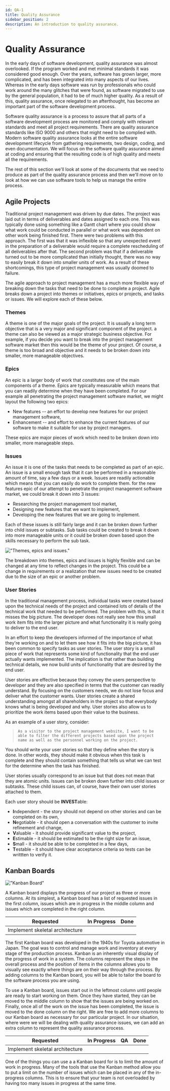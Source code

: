 ```yaml
---
id: QA-1
title: Quality Assurance
sidebar_position: 2
description: An introduction to quality assurance.
---
```


# Quality Assurance

In the early days of software development, quality assurance was almost overlooked. If the program worked and met minimal standards it was considered good enough. Over the years, software has grown larger, more complicated, and has been integrated into many aspects of our lives. Whereas in the early days software was run by professionals who could work around the many glitches that were found, as software migrated to use by the general population, it had to be of much higher quality. As a result of this, quality assurance, once relegated to an afterthought, has become an important part of the software development process.

Software quality assurance is a process to assure that all parts of a software development process are monitored and comply with relevant standards and meet all project requirements. There are quality assurance standards like ISO 9000 and others that might need to be complied with. Modern software quality assurance looks at the entire software development lifecycle from gathering requirements, two design, coding, and even documentation. We will focus on the software quality assurance aimed at coding and ensuring that the resulting code is of high quality and meets all the requirements.

The rest of this section we'll look at some of the documents that we need to produce as part of the quality assurance process and then we'll move on to look at how we can use software tools to help us manage the entire process.

## Agile Projects

Traditional project management was driven by due dates. The project was laid out in terms of deliverables and dates assigned to each one. This was typically done using something like a Gantt chart where you could show what work could be conducted in parallel or what work was dependent on other work being finished first. There were two problems with this approach. The first was that it was inflexible so that any unexpected event in the preparation of a deliverable would require a complete rescheduling of all deliverables after that. The second problem was that if a deliverable turned out to be more complicated than initially thought, there was no way to easily break it down into smaller units of work. As a result of these shortcomings, this type of project management was usually doomed to failure.

The agile approach to project management has a much more flexible way of breaking down the tasks that need to be done to complete a project. Agile breaks down a project into themes or initiatives, epics or projects, and tasks or issues. We will explore each of these below.

### Themes

A theme is one of the major goals of the project. It is usually a long term objective that is a very major and significant component of the project. a theme can also be viewed as a major strategic business objective. For example, if you decide you want to break into the project management software market then this would be the theme of your project. Of course, a theme is too broad and objective and it needs to be broken down into smaller, more manageable objectives.

### Epics

An epic is a larger body of work that constitutes one of the main components of a theme. Epics are typically measurable which means that you can readily determine when they have been completed. For our example all penetrating the project management software market, we might layout the following two epics:

- New features -- an effort to develop new features for our project management software,
- Enhancement -- and effort to enhance the current features of our software to make it suitable for use by project managers.

These epics are major pieces of work which need to be broken down into smaller, more manageable steps.

### Issues

An issue it is one of the tasks that needs to be completed as part of an epic. An issue is a small enough task that it can be performed in a reasonable amount of time, say a few days or a week. Issues are readily actionable which means that you can easily do work to complete them. for the new features epic of our attempt to penetrate the project management software market, we could break it down into 3 issues:

- Researching the project management tool market,
- Designing new features that we want to implement,
- Developing the new features that we are going to implement.

Each of these issues is still fairly large and it can be broken down further into child issues or subtasks. Sub tasks could be created to break it down into more manageable units or it could be broken down based upon the skills necessary to perform the sub task.

!["Themes, epics and issues." ](/img/theme-epic-issue.jpg)

The breakdown into themes, epics and issues is highly flexible and can be changed at any time to reflect changes in the project. This could be a change in requirements or a realization that new issues need to be created due to the size of an epic or another problem.

### User Stories

In the traditional management process, individual tasks were created based upon the technical needs of the project and contained lots of details of the technical work that needed to be performed. The problem with this, is that it misses the big picture. The developer does not really see how this small work item fits into the larger picture and what functionality it is really going to deliver to the end user.

In an effort to keep the developers informed of the importance of what they're working on and to let them see how it fits into the big picture, it has been common to specify tasks as user stories. The user story is a small piece of work that represents some kind of functionality that the end user actually wants implemented. The implication is that rather than building technical details, we now build units of functionality that are desired by the end user.

User stories are effective because they convey the users perspective to developer and they are also specified in terms that the customer can readily understand. By focusing on the customers needs, we do not lose focus and deliver what the customer wants. User stories create a shared understanding amongst all shareholders in the project so that everybody knows what is being developed and why. User stories also allow us to prioritize the work items based upon their value to the business.

As an example of a user story, consider:

>     As a visitor to the project management website, I want to be able to filter the different projects based upon the project name as well as the personnel working on the project.

You should write your user stories so that they define when the story is done. In other words, they should make it obvious when this task is complete and they should contain something that tells us what we can test for the determine when the task has finished.

User stories usually correspond to an issue but that does not mean that they are atomic units. Issues can be broken down further into child issues or subtasks. These child issues can, of course, have their own user stories attached to them.

Each user story should be **INVEST**able:

- **I**ndependent - the story should not depend on other stories and can be completed on its own,
- **N**egotiable - it should open a conversation with the customer to invite refinement and change,
- **V**aluable - it should provide significant value to the project,
- **E**stimable - it should be estimated to be the right size for an issue,
- **S**mall - it should be able to be completed in a few days,
- **T**estable - it should have clear acceptance criteria so tests can be writtten to verify it.

## Kanban Boards

!["Kanban Board" ](/img/kanban-board-user.png)

A Kanban board displays the progress of our project as three or more columns. At its simplest, a Kanban board has a list of requested issues in the first column, issues which are in progress in the middle column and issues which are completed in the right column.

| Requested                       | In Progress | Done |
| ------------------------------- | ----------- | ---- |
| Implement skeletal architecture |             |      |

The first Kanban board was developed in the 1940s for Toyota automotive in Japan. The goal was to control and manage work and inventory at every stage of the production process. Kanban is an inherently visual display of the progress of work in a system. The columns represent the steps in the overall process and the position of items in the columns allows you to visually see exactly where things are on their way through the process. By adding columns to the Kanban board, you will be able to tailor the board to the software process you are using.

To use a Kanban board, issues start out in the leftmost column until people are ready to start working on them. Once they have started, they can be moved to the middle column to show that the issues are being worked on. Finally, once all of the work on the issue has been completed, the issue is moved to the done column on the right. We are free to add more columns to our Kanban board as necessary for our particular project. In our situation, where were we will be dealing with quality assurance issues, we can add an extra column to represent the quality assurance process.

| Requested                       | In Progress | QA  | Done |
| ------------------------------- | ----------- | --- | ---- |
| Implement skeletal architecture |             |     |      |

One of the things you can use a a Kanban board for is to limit the amount of work in progress. Many of the tools that use the Kanban method allow you to put a limit on the number of issues which can be placed in any of the in-progress columns. This is to ensure that your team is not overloaded by having too many issues in progress at the same time.

